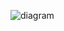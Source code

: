 ![diagram](https://raw.githubusercontent.com/CloudCoreo/audit-aws-ec2-atk/master/images/diagram.png "diagram")
